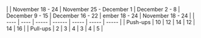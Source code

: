 | | November 18 - 24 |  November 25 - December 1 | December 2 - 8 | December 9 - 15 | December 16 - 22 | ember 18 - 24 | November 18 - 24 |
| ---- | ---- | ----- | ------ | ----- | ----- | ----- |
| Push-ups | 10 | 12 | 14 | 12 | 14 | 16 |
| Pull-ups | 2 | 3 | 4 | 3 | 4 | 5 |